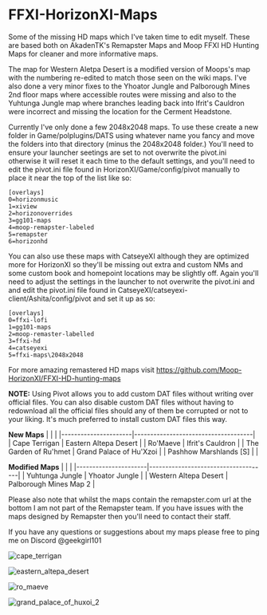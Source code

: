 # FFXI-HorizonXI-Maps
Some of the missing HD maps which I've taken time to edit myself.  These are based both on AkadenTK's Remapster Maps and Moop FFXI HD Hunting Maps for cleaner and more informative maps.

The map for Western Aletpa Desert is a modified version of Moops's map with the numbering re-edited to match those seen on the wiki maps.  I've also done a very minor fixes to the Yhoator Jungle and Palborough Mines 2nd floor maps where accessible routes were missing and also to the Yuhtunga Jungle map where branches leading back into Ifrit's Cauldron were incorrect and missing the location for the Cerment Headstone.

Currently I've only done a few 2048x2048 maps.  To use these create a new folder in Game/polplugins/DATS using whatever name you fancy and move the folders into that directory (minus the 2048x2048 folder.)  You'll need to ensure your launcher seetings are set to not overwrite the pivot.ini otherwise it will reset it each time to the default settings, and you'll need to edit the pivot.ini file found in HorizonXI/Game/config/pivot manually to place it near the top of the list like so:

	[overlays]
	0=horizonmusic
	1=xiview
	2=horizonoverrides
	3=gg101-maps
	4=moop-remapster-labeled
	5=remapster
	6=horizonhd

You can also use these maps with CatseyeXI although they are optimized more for HorizonXI so they'll be missing out extra and custom NMs and some custom book and homepoint locations may be slightly off.  Again you'll need to adjust the settings in the launcher to not overwrite the pivot.ini and and edit the pivot.ini file found in CatseyeXI/catseyexi-client/Ashita/config/pivot and set it up as so:

	[overlays]
	0=ffxi-lofi
	1=gg101-maps
	2=moop-remaster-labelled
	3=ffxi-hd
	4=catseyexi
	5=ffxi-maps\2048x2048

For more amazing remastered HD maps visit https://github.com/Moop-HorizonXI/FFXI-HD-hunting-maps

**NOTE:** Using Pivot allows you to add custom DAT files without writing over official files.  You can also disable custom DAT files without having to redownload all the official files should any of them be corrupted or not to your liking.  It's much preferred to install custom DAT files this way.

__New Maps__
|    <!-- -->          |        <!-- -->                     |
|----------------------|-------------------------------------|
| Cape Terrigan | Eastern Altepa Desert |
| Ro'Maeve | Ifrit's Cauldron |
| The Garden of Ru'hmet | Grand Palace of Hu'Xzoi |
| Pashhow Marshlands [S] | |

__Modified Maps__
|    <!-- -->          |        <!-- -->                     |
|----------------------|-------------------------------------|
| Yuhtunga Jungle | Yhoator Jungle |
| Western Altepa Desert | Palborough Mines Map 2 | 

Please also note that whilst the maps contain the remapster.com url at the bottom I am not part of the Remapster team.  If you have issues with the maps designed by Remapster then you'll need to contact their staff.

If you have any questions or suggestions about my maps please free to ping me on Discord @geekgirl101

![cape_terrigan](https://github.com/user-attachments/assets/3443727e-20cf-495f-9ef0-097f7ec24120)

![eastern_altepa_desert](https://github.com/user-attachments/assets/0b9276c3-da17-4eca-b042-a67f8f9fde34)

![ro_maeve](https://github.com/user-attachments/assets/f7a581dc-049b-4b7b-b9bc-a7be327d54a3)

![grand_palace_of_huxoi_2](https://github.com/user-attachments/assets/9560e2b1-2c5c-43d2-a6cb-ac95b0460bf9)
